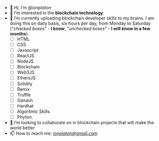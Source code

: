- 👋 Hi, I’m *@ionplaton*
- 👀 I’m interested in the **blockchain technology**.
- 🌱 I’m currently uploading blockchain developer skills to my brains. I am doing this on daily basis, six hours per day, from Monday to Saturday ("*chacked boxes*" - **I know**, "*unchecked boxes*" - **I will know in a few months**): 
     - [ ] HTML
     - [ ] CSS
     - [ ] Javascript
     - [ ] ReactJS
     - [ ] NodeJS
     - [ ] Blockchain
     - [ ] Web3JS
     - [ ] EthersJS
     - [ ] Solidity
     - [ ] Remix
     - [ ] Truffle
     - [ ] Ganash
     - [ ] Hardhat
     - [ ] Algoritmic Skills
     - [ ] Phyton.
- 💞️ I’m looking to collaborate on in blockchain projects that will make the world better
- 📫 How to reach me: *ionplaton@gmail.com*

<!---
ionplaton/ionplaton is a ✨ special ✨ repository because its `README.md` (this file) appears on your GitHub profile.
You can click the Preview link to take a look at your changes.
--->
